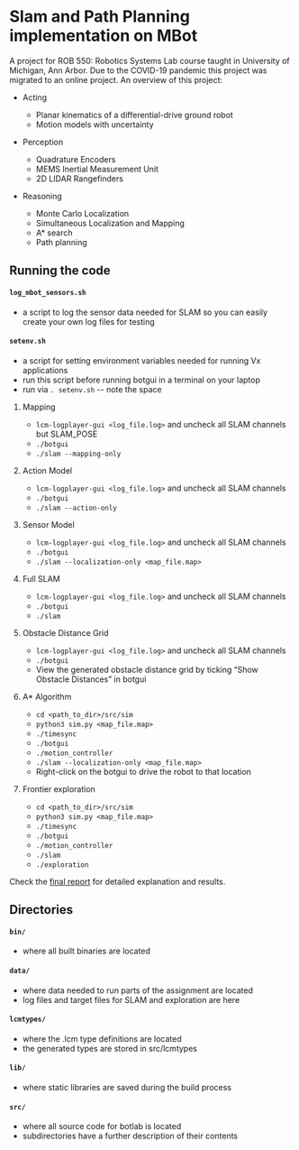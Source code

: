 # Slam and Path Planning implementation on MBot

A project for ROB 550: Robotics Systems Lab course taught in University of Michigan, Ann Arbor. Due to the COVID-19 pandemic this project was migrated to an online project. An overview of this project:
- Acting
    - Planar kinematics of a differential-drive ground robot
    - Motion models with uncertainty

- Perception 
    - Quadrature Encoders
    - MEMS Inertial Measurement Unit
    - 2D LIDAR Rangefinders

- Reasoning
    - Monte Carlo Localization
    - Simultaneous Localization and Mapping
    - A* search
    - Path planning



## Running the code

#### `log_mbot_sensors.sh`
- a script to log the sensor data needed for SLAM so you can easily create your own log files for testing

#### `setenv.sh`
- a script for setting environment variables needed for running Vx applications
- run this script before running botgui in a terminal on your laptop
- run via `. setenv.sh` -- note the space

1. Mapping
    - `lcm-logplayer-gui <log_file.log>` and uncheck all SLAM channels but SLAM_POSE
    - `./botgui`
    - `./slam --mapping-only`

2. Action Model
    - `lcm-logplayer-gui <log_file.log>` and uncheck all SLAM channels 
    - `./botgui`
    - `./slam --action-only`

3. Sensor Model
    - `lcm-logplayer-gui <log_file.log>` and uncheck all SLAM channels 
    - `./botgui`
    - `./slam --localization-only <map_file.map>`

4. Full SLAM
    - `lcm-logplayer-gui <log_file.log>` and uncheck all SLAM channels 
    - `./botgui`
    - `./slam`

5. Obstacle Distance Grid
    - `lcm-logplayer-gui <log_file.log>` and uncheck all SLAM channels 
    - `./botgui`
    - View the generated obstacle distance grid by ticking “Show Obstacle Distances” in botgui

6. A* Algorithm
    - `cd <path_to_dir>/src/sim`
    - `python3 sim.py <map_file.map>`
    - `./timesync`
    - `./botgui`
    - `./motion_controller`
    - `./slam --localization-only <map_file.map>`
    - Right-click on the botgui to drive the robot to that location

7. Frontier exploration
    - `cd <path_to_dir>/src/sim`
    - `python3 sim.py <map_file.map>`
    - `./timesync`
    - `./botgui`
    - `./motion_controller`
    - `./slam`
    - `./exploration` 

Check the [final report](https://github.com/manasburagohain/botlab/blob/master/report/botlab.pdf) for detailed explanation and results.

## Directories 

#### `bin/`
- where all built binaries are located
    
#### `data/`
- where data needed to run parts of the assignment are located
- log files and target files for SLAM and exploration are here
    
#### `lcmtypes/`
- where the .lcm type definitions are located
- the generated types are stored in src/lcmtypes
    
#### `lib/`
- where static libraries are saved during the build process
    
#### `src/`
- where all source code for botlab is located
- subdirectories have a further description of their contents

